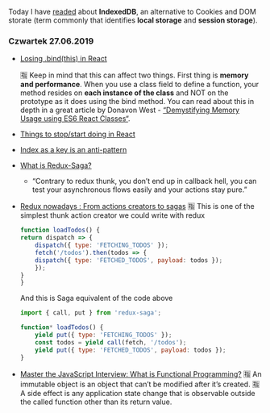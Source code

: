 

Today I have [readed](https://medium.freecodecamp.org/a-quick-but-complete-guide-to-indexeddb-25f030425501) about **IndexedDB**, an alternative to Cookies and DOM storate (term commonly that identifies **local storage** and **session storage**). 


### Czwartek 27.06.2019
- [Losing .bind(this) in React](https://medium.com/@nikolalsvk/loosing-bind-this-in-react-8637ebf372cf)

	:u6307: Keep in mind that this can affect two things. First thing is **memory and performance**. When you use a class field to define a function, your method resides on **each instance of the class** and NOT on the prototype as it does using the bind method. You can read about this in depth in a great article by Donavon West - [“Demystifying Memory Usage using ES6 React Classes“](https://medium.com/dailyjs/demystifying-memory-usage-using-es6-react-classes-d9d904bc4557).

- [Things to stop/start doing in React](https://medium.com/technical-credit/things-to-stop-start-doing-in-react-9887b9f6cea6)
- [Index as a key is an anti-pattern](https://medium.com/@robinpokorny/index-as-a-key-is-an-anti-pattern-e0349aece318)
- [What is Redux-Saga?](https://engineering.universe.com/what-is-redux-saga-c1252fc2f4d1)
	- “Contrary to redux thunk, you don’t end up in callback hell, you can test your asynchronous flows easily and your actions stay pure.”
- [Redux nowadays : From actions creators to sagas](https://riad.blog/2015/12/28/redux-nowadays-from-actions-creators-to-sagas/)
	:u6307: This is one of the simplest thunk action creator we could write with redux
	```javascript
	function loadTodos() {
	return dispatch => {
		dispatch({ type: 'FETCHING_TODOS' });
		fetch('/todos').then(todos => {
		dispatch({ type: 'FETCHED_TODOS', payload: todos });
		}); 
	}
	}
	```
	And this is Saga equivalent of the code above
	```javascript
	import { call, put } from 'redux-saga';

	function* loadTodos() {
		yield put({ type: 'FETCHING_TODOS' });
		const todos = yield call(fetch, '/todos');
		yield put({ type: 'FETCHED_TODOS', payload: todos });
	}
	```	
- [Master the JavaScript Interview: What is Functional Programming?](https://medium.com/javascript-scene/master-the-javascript-interview-what-is-functional-programming-7f218c68b3a0)
	:u6307: An immutable object is an object that can’t be modified after it’s created. 
	:u6307: A side effect is any application state change that is observable outside the called function other than its return value.